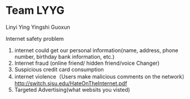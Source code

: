 Team LYYG
=========
Linyi
Ying
Yingshi
Guoxun

Internet safety problem
1. internet could get our personal information(name, address, phone number, birthday bank information, etc.)
2. Internet fraud (online  friend/ hidden friend/voice Changer)
3. Suspicious credit card consumption
4. internet violence（Users make malicious comments on the network） http://switch.sjsu.edu/HateOnTheInternet.pdf
5. Targeted Advertising(what websits you visted)
